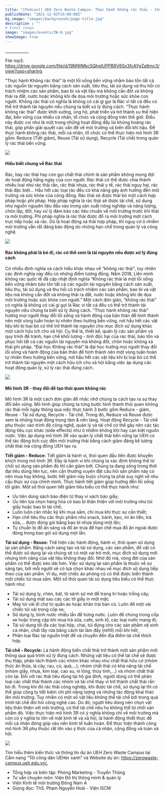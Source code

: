 ```yaml
---
title: "[Podcast] UEH Zero Waste Campus: Thực hành không rác thải - Chúng ta đã thực sự hiểu?"
publishDate: "2021-12-05T19:00:00Z"
bg_image: "images/backgrounds/page-title.jpg"
description : ""
# Event image
image: "images/events/ZW-0.jpg"
showImage: true
---
```


<!--StartFragment-->

\_\_\_\_\_\_\_\_\_\_\_\_

File mp3: <https://drive.google.com/file/d/19MWMkcSQhgIUPPB8V6Sx3fcAYgZa9mc3/view?usp=sharing>

“Thực hành Không rác thải” là một lối sống bền vững nhằm bảo tồn tất cả các nguồn tài nguyên bằng cách sản xuất, tiêu thụ, tái sử dụng và thu hồi có trách nhiệm các sản phẩm, bao bì và vật liệu mà không cần đốt và không thải ra đất, nước hoặc không khí đe dọa môi trường hoặc sức khỏe con người. Không rác thải có nghĩa là không có cái gì gọi là Rác vì tất cả đều có thể trở thành tài nguyên nếu chúng ta biết xử lý đúng cách. “Thực hành không rác thải” được khởi xướng, ủng hộ, phát triển và trở thành xu thế hiện đại, bền vững của nhiều cá nhân, tổ chức và cộng đồng trên thế giới. Điều này được coi như là một trong những hoạt động đẩy lùi khủng hoảng rác thải, góp phần giải quyết các vấn đề về môi trường và biến đổi khí hậu. Để thực hành không rác thải, mỗi cá nhân, tổ chức có thể thực hiện mô hình 3R gồm: Reduce (Tiết giảm), Reuse (Tái sử dụng), Recycle (Tái chế) trong quản lý rác thải bền vững.

![](/images/events/ZW-0.jpg)

#### Hiểu biết chung về Rác thải
Rác, hay rác thải hay còn gọi chất thải chính là sản phẩm không mong đợi do hoạt động hằng ngày của con người. Rác thải có thể được chia thành nhiều loại như rác thải rắn, rác thải nhựa, rác thải y tế, rác thải nguy hại, rác thải đặc biệt... Hầu hết các loại rác đều có khả năng gây ảnh hưởng đến môi trường và sức khỏe của cộng đồng. 
Rác thải sẽ được thải bỏ một cách hợp pháp hoặc phi pháp. Hợp pháp nghĩa là rác thải sẽ được tái chế, sử dụng như nguồn nguyên liệu đầu vào trong sản xuất nông nghiệp và năng lượng, chôn lấp, đốt, hay xử lý đảm bảo các tiêu chuẩn về môi trường trước khi thải ra môi trường. Phi pháp nghĩa là rác thải được đổ ra môi trường một cách trực tiếp hoặc xả rác. Dù là hoạt động xả thải hợp pháp, thì nguy cơ ô nhiễm môi trường vẫn rất đáng báo động do những hạn chế trong quản lý và công nghệ.

![](/images/events/ZW-1.jpg)

#### Rác không phải là bỏ đi, rác có thể xem là tài nguyên nếu được xử lý đúng cách
Có nhiều định nghĩa và cách hiểu khác nhau về “không rác thải", tuy nhiên các định nghĩa này đều có những điểm tương đồng. Năm 2018, Liên minh không rác quốc tế đã cập nhật định nghĩa “Không rác thải là một lối sống bền vững nhằm bảo tồn tất cả các nguồn tài nguyên bằng cách sản xuất, tiêu thụ, tái sử dụng và thu hồi có trách nhiệm các sản phẩm, bao bì và vật liệu mà không cần đốt và không thải ra đất, nước hoặc không khí đe dọa môi trường hoặc sức khỏe con người.” Một cách đơn giản, “không rác thải” có nghĩa là không có cái gì gọi là Rác vì tất cả đều có thể trở thành tài nguyên nếu chúng ta biết xử lý đúng cách.
“Thực hành không rác thải” hướng mọi người thay đổi lối sống và hành động của bản thân để hình thành nên một vòng tuần hoàn tự nhiên theo hướng bền vững, nơi hầu hết các vật liệu khi bị loại bỏ có thể trở thành tài nguyên cho mục đích sử dụng khác một cách hữu ích cho xã hội. Cụ thể là, thiết kế, quản lý các sản phẩm và quy trình để tránh, hạn chế khối lượng - tính độc hại của rác thải, bảo tồn và phục hồi tất cả các nguồn tài nguyên mà không đốt, chôn hoặc không xả thải phi pháp. 
“Đại học Không rác thải” là đại học hướng mọi người thay đổi lối sống và hành động của bản thân để hình thành nên một vòng tuần hoàn tự nhiên theo hướng bền vững, nơi hầu hết các vật liệu khi bị loại bỏ có thể trở thành tài nguyên một cách hữu ích cho xã hội bằng việc áp dụng các hoạt động quản lý, xử lý rác thải đúng cách.

![](/images/events/ZW-2.jpg)

#### Mô hình 3R - thay đổi để tạo thói quen không rác
Mô hình 3R là một cách đơn giản để nhắc nhở chúng ta cách tạo ra sự thay đổi bền vững. Mô hình giúp chúng ta từng bước hình thành thói quen không rác thải mỗi ngày thông qua việc thực hành 3 bước gồm Reduce -  giảm, Reuse - Tái sử dụng, Recycle - Tái chế. Trong đó, Reduce và Reuse được xem là những hoạt động trọng tâm & nền tảng. Hoạt động Recycle - Tái chế phụ thuộc vào trình độ công nghệ, quản lý và tái chế có thể gây nên các tác động tiêu cực khác (side effects) như ô nhiễm không khí hay cạn kiệt nguồn nước. Việc áp dụng mô hình 3R vào quản lý chất thải bền vững tại UEH có thể tác động tích cực đến môi trường thải bằng cách giảm đáng kể lượng chất thải mà cộng đồng UEH tạo ra.

**Tiết giảm - Reduce:** Tiết giảm là hành vi, thói quen đầu tiên được khuyến khích trong mô hình 3R. Đây là hành vi khi chúng ta xác định không thể từ chối sử dụng sản phẩm đó thì cần giảm bớt. Chúng ta đang sống trong thời đại tiêu dùng liên tục, nên cần thường xuyên đặt câu hỏi sản phẩm này có nên mua hay không, bước tiết giảm này buộc chúng ta phải suy nghĩ về nhu cầu thực sự của chính mình. Thực hành tiết giảm giúp hướng đến lối sống tối giản. Một số thói quen tiết giảm tiêu biểu có thể thực hành như:
-	Ưu tiên dùng sách báo điện tử thay vì sách báo giấy;
-	Ưu tiên lựa chọn hàng hóa có bao bì thân thiện với môi trường như túi giấy hoặc bao bì tái chế;
-	Luôn luôn cân nhắc kỹ khi mua sắm, chỉ mua khi thực sự cần thiết;
-	Hạn chế tiêu thụ các thực phẩm như snack, bánh, kẹo, mì ăn liền, trà sữa,... được đóng gói bằng bao bì nhựa dùng một lần;
-	Tự chuẩn bị đồ ăn sáng và đồ ăn trưa để hạn chế mua đồ ăn ngoài được đóng trong bao gói sử dụng một lần.

**Tái sử dụng - Reuse:** Thể hiện các hành động, hành vi, thói quen sử dụng lại sản phẩm. Bằng cách sáng tạo và tái sử dụng, các sản phẩm, đồ vật có thể được sử dụng lại và chúng sẽ có một vai trò mới, mục đích sử dụng mới nhưng tính năng của vật liệu không thay đổi. Nhờ đó mà, vòng đời của sản phẩm có thể được kéo dài hơn. Việc sử dụng lại sản phẩm là thuộc về sự sáng tạo, bởi mỗi người sẽ có lựa chọn khác nhau về mục đích sử dụng tiếp theo của sản phẩm. Ví dụ, một chiếc áo phông cũ có thể được biến thành một chiếc túi mua sắm. Một số thói quen tái sử dụng tiêu biểu có thể thực hành như:
-	Tái sử dụng ly, chén, bát, tô sành sứ mẻ để trang trí hoặc trồng cây;
-	Tái sử dụng mặt sau các các tờ giấy in một mặt;
-	May túi vải đi chợ từ quần áo hoặc khăn trải bàn cũ. Luôn để một vài chiếc túi vải trong cốp xe;
-	Sử dụng ly, bình nước nhiều lần để hứng nước. Luôn để chúng trong cốp xe hoặc trong cặp khi mua trà sữa, cafe, sinh tố, các loại nước mang đi;
-	Tái sử dụng tối đa các loại hộp, chai, túi đựng cho các sản phẩm vệ sinh cá nhân, chất tẩy rửa bằng cách tái làm đầy (refill) mỗi khi hết;
-	Phân loại Rác tại nguồn triệt để và chuyển đến địa điểm tái chế thích hợp.

**Tái chế - Recycle:** Là hành động biến chất thải trở thành một sản phẩm mới thông qua quá trình xử lý đúng cách. Những vật liệu có thể tái chế sẽ được thu thập, phân tách thành các nhóm khác nhau như chất thải hữu cơ (nhóm thức ăn thừa, lá cây, rau, củ, quả,…); nhóm chất thải có khả năng tái chế (nhóm giấy, nhựa, kim loại, cao su, ni lông, thủy tinh,...) và nhóm chất thải còn lại. Đối với rác thải tiêu dùng tại hộ gia đình, người dùng có thể phân loại các chất thải thành các nhóm và tái chế thay vì trở thành chất thải rắn bỏ đi. Trong khi đó rác thải công nghiệp, khi  được tái chế, sử dụng lại thì có thể giúp công ty tiết kiệm chi phí năng lượng và những tác động khai thác lên môi trường. Tuy nhiên có một số vật liệu không thể tái chế bởi trong quá trình tái chế đòi hỏi công nghệ cao. Do đó, người tiêu dùng nên chọn vật liệu thân thiện với môi trường, có thể tái chế nếu họ không thể từ chối sản phẩm đó. 
Việc thực hiện mô hình 3R có ý nghĩa không chỉ về môi trường mà còn có ý nghĩa to lớn về mặt kinh tế và xã hội, là hành động thiết thực để mỗi cá nhân đóng góp vào nền kinh tế tuần hoàn. Để thực hiện thành công mô hình 3R phụ thuộc rất lớn vào ý thức của cá nhân, cộng đồng và toàn xã hội.

![](/images/events/ZW-3.jpg)

Tìm hiểu thêm kiến thức và thông tin dự án UEH Zero Waste Campus tại Cẩm nang “Tôi công dân UEHer xanh” và Website dự án: <https://zerowaste-campus.ueh.edu.vn/.>  

*   Tổng hợp và biên tập: Phòng Marketing - Truyền Thông
*   Tư vấn chuyên môn: Viện Đô thị thông minh & quản lý
*   Viện Kinh tế môi trường Đông Nam Á
*   Giọng đọc: ThS. Phạm Nguyễn Hoài - Viện ISCM


<!--EndFragment-->

<!--EndFragment-->
